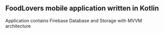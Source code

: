 ## FoodLovers mobile application written in Kotlin
Application contains Firebase Database and Storage with MVVM architecture
